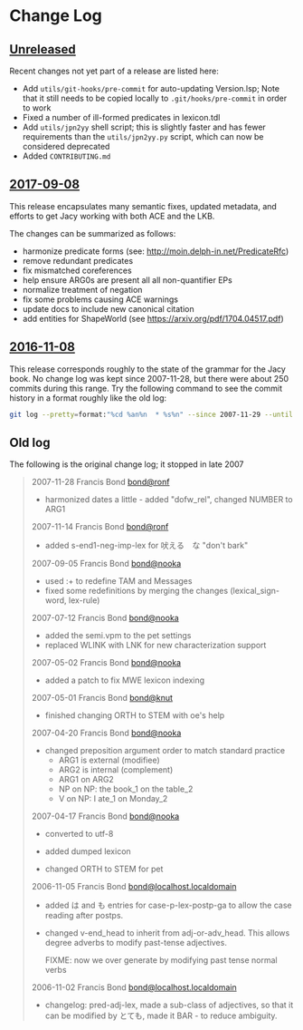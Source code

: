 
# Change Log

## [Unreleased][unreleased]

Recent changes not yet part of a release are listed here:

* Add `utils/git-hooks/pre-commit` for auto-updating Version.lsp; Note
  that it still needs to be copied locally to `.git/hooks/pre-commit`
  in order to work
* Fixed a number of ill-formed predicates in lexicon.tdl
* Add `utils/jpn2yy` shell script; this is slightly faster and has
  fewer requirements than the `utils/jpn2yy.py` script, which can now
  be considered deprecated
* Added `CONTRIBUTING.md`

## [2017-09-08][]

This release encapsulates many semantic fixes, updated metadata, and
efforts to get Jacy working with both ACE and the LKB.

The changes can be summarized as follows:

* harmonize predicate forms (see: http://moin.delph-in.net/PredicateRfc)
* remove redundant predicates
* fix mismatched coreferences
* help ensure ARG0s are present all all non-quantifier EPs
* normalize treatment of negation
* fix some problems causing ACE warnings
* update docs to include new canonical citation
* add entities for ShapeWorld (see https://arxiv.org/pdf/1704.04517.pdf)

## [2016-11-08][]

This release corresponds roughly to the state of the grammar for the
Jacy book. No change log was kept since 2007-11-28, but there were
about 250 commits during this range. Try the following command to see
the commit history in a format roughly like the old log:

```bash
git log --pretty=format:"%cd %an%n  * %s%n" --since 2007-11-29 --until 2016-11-07 --date=short
```

## Old log

The following is the original change log; it stopped in late 2007

> 2007-11-28  Francis Bond  <bond@ronf>
>
>   * harmonized dates a little - added "dofw_rel", changed NUMBER to ARG1
> 
> 2007-11-14  Francis Bond  <bond@ronf>
> 
>   * added s-end1-neg-imp-lex for 吠える　な "don't bark"
> 
> 2007-09-05  Francis Bond  <bond@nooka>
> 
>   * used :+ to redefine TAM and Messages
>   * fixed some redefinitions by merging the changes (lexical_sign-word, lex-rule)
> 
> 2007-07-12  Francis Bond  <bond@nooka>
> 
>   * added the semi.vpm to the pet settings
>   * replaced WLINK with LNK for new characterization support
> 
> 2007-05-02  Francis Bond  <bond@nooka>
> 
>   * added a patch to fix MWE lexicon indexing
> 
> 2007-05-01  Francis Bond  <bond@knut>
> 
>   * finished changing ORTH to STEM with oe's help
> 
> 
> 2007-04-20  Francis Bond  <bond@nooka>
> 
>   * changed preposition argument order to match standard practice
>     - ARG1 is external (modifiee)
>     - ARG2 is internal (complement)
>     - ARG1 on ARG2 
>     - NP on NP: the book_1 on the table_2
>     - V on NP:  I ate_1 on Monday_2
> 
>     
> 2007-04-17  Francis Bond  <bond@nooka>
> 
>   * converted to utf-8
> 
>   * added dumped lexicon
> 
>   * changed ORTH to STEM for pet <not fully working>
> 
> 2006-11-05  Francis Bond  <bond@localhost.localdomain>
> 
>   * added は and も entries for case-p-lex-postp-ga to allow the
>     case reading after postps.
> 
>   * changed  v-end_head to inherit from adj-or-adv_head.
>     This allows degree adverbs to modify past-tense adjectives.
>     
>     FIXME: now we over generate by modifying past tense normal verbs
>     
> 2006-11-02  Francis Bond  <bond@localhost.localdomain>
> 
>   * changelog: pred-adj-lex, made a sub-class of adjectives, so that
>     it can be modified by とても, made it BAR - to reduce ambiguity.
> 


[unreleased]: ../../tree/develop
[2017-09-08]: ../../releases/tag/2017-09-08
[2016-11-08]: ../../releases/tag/2016-11-08


